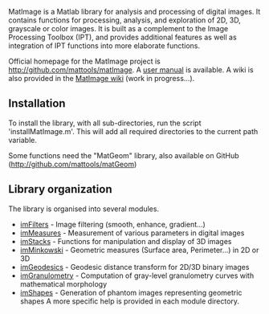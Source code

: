 MatImage is a Matlab library for analysis and processing of digital images.
It contains functions for processing, analysis, and exploration of 2D, 3D, 
grayscale or color images. It is built as a complement to the Image Processing
Toolbox (IPT), and provides additional features as well as integration of IPT
functions into more elaborate functions.

Official homepage for the MatImage project is http://github.com/mattools/matImage.
A [user manual](https://github.com/mattools/matImage/releases/download/v1.2.2/matImage-manual-1.2.2.pdf) is available.
A wiki is also provided in the [MatImage wiki](https://github.com/mattools/matImage/wiki "MatImage Wiki homepage") (work in progress...).

Installation
---
To install the library, with all sub-directories, run the script 'installMatImage.m'. 
This will add all required directories to the current path variable.

Some functions need the "MatGeom" library, also available on GitHub 
(http://github.com/mattools/matGeom)

Library organization
---

The library is organised into several modules.
* [imFilters](https://github.com/mattools/matImage/wiki/imFilters "imFilters Wiki page")       - Image filtering (smooth, enhance, gradient...)
* [imMeasures](https://github.com/mattools/matImage/wiki/imMeasures "imMeasures Wiki page")      - Measurement of various parameters in digital images
* [imStacks](https://github.com/mattools/matImage/wiki/imStacks "imStacks Wiki page")       - Functions for manipulation and display of 3D images
* [imMinkowski](https://github.com/mattools/matImage/wiki/imMinkowski "imMinkowski Wiki page")     - Geometric measures (Surface area, Perimeter...) in 2D or 3D
* [imGeodesics](https://github.com/mattools/matImage/wiki/imGeodesics "imGeodesics Wiki page")     - Geodesic distance transform for 2D/3D binary images
* [imGranulometry](https://github.com/mattools/matImage/wiki/imGranulometry "imGranulometry Wiki page")  - Computation of gray-level granulometry curves with mathematical morphology
* [imShapes](https://github.com/mattools/matImage/wiki/imShapes "imShapes Wiki page")        - Generation of phantom images representing geometric shapes
A more specific help is provided in each module directory.



